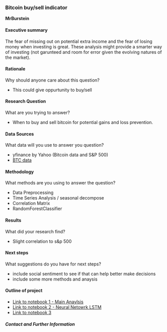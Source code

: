 ### Bitcoin buy/sell indicator

**MrBurstein**

#### Executive summary
The fear of missing out on potential extra income and the fear of losing money when investing is great. These analysis might provide a smarter way of investing (not garunteed and room for error given the evolving natures of the market).

#### Rationale
Why should anyone care about this question?
- This could give oppurtunity to buy/sell 

#### Research Question
What are you trying to answer?
- When to buy and sell bitcoin for potential gains and loss prevention.

#### Data Sources
What data will you use to answer you question?
- yfinance by Yahoo (Bitcoin data and S&P 500)
- [BTC data](https://www.kaggle.com/datasets/prasoonkottarathil/btcinusd)

#### Methodology
What methods are you using to answer the question?
- Data Preprocessing
- Time Series Analysis / seasonal decompose
- Correlation Matrix
- RandomForestClassifier


#### Results
What did your research find?
* Slight correlation to s&p 500

#### Next steps
What suggestions do you have for next steps?
- include social sentiment to see if that can help better make decisions
- include some more methods and anaysis 

#### Outline of project

- [Link to notebook 1 - Main Anaylsis](https://github.com/MrBurstein/berkely-bitcoin-capstone/blob/main/code/main.ipynb)
- [Link to notebook 2 - Neural Netowrk LSTM](https://github.com/MrBurstein/berkely-bitcoin-capstone/blob/main/code/LSTM.ipynb)
- [Link to notebook 3]()

##### Contact and Further Information